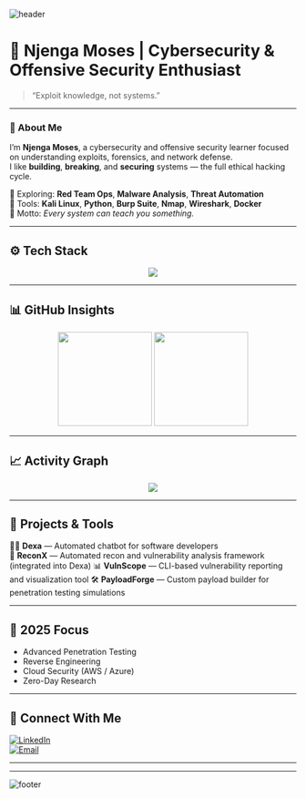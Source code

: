 ![header](https://capsule-render.vercel.app/api?type=waving&color=0:00ff00,100:000000&height=200&text=Njenga%20Moses&fontColor=00ff00&fontAlignY=35&desc=Cybersecurity%20Engineer%20%7C%20Offensive%20Security%20Learner&descAlignY=55)

# 🧠 Njenga Moses | Cybersecurity & Offensive Security Enthusiast  
> “Exploit knowledge, not systems.”

---

### 👋 About Me
I’m **Njenga Moses**, a cybersecurity and offensive security learner focused on understanding exploits, forensics, and network defense.  
I like **building**, **breaking**, and **securing** systems — the full ethical hacking cycle.

🔹 Exploring: **Red Team Ops**, **Malware Analysis**, **Threat Automation**  
🔹 Tools: **Kali Linux**, **Python**, **Burp Suite**, **Nmap**, **Wireshark**, **Docker**  
🔹 Motto: *Every system can teach you something.*

---

## ⚙️ Tech Stack
<p align="center">
  <img src="https://skillicons.dev/icons?i=python,bash,linux,java,js,react,html,css,flask,docker,mysql,git,kali,vscode,postman,github" />
</p>

---

## 📊 GitHub Insights
<p align="center">
  <img src="https://github-readme-stats.vercel.app/api?username=njengamoses&show_icons=true&theme=tokyonight&hide_border=true" height="165"/>
  <img src="https://github-readme-stats.vercel.app/api/top-langs/?username=njengamoses&layout=compact&theme=tokyonight&hide_border=true" height="165"/>
</p>



---

## 📈 Activity Graph
<p align="center">
  <img src="https://github-readme-activity-graph.vercel.app/graph?username=njengamoses&theme=github-dark&hide_border=true&area=true&color=00ff00&point=00ff00" />
</p>

---

## 🧩 Projects & Tools
🕵️‍♂️ **Dexa** — Automated chatbot for software developers  
🧰 **ReconX** — Automated recon and vulnerability analysis framework (integrated into Dexa)
📊 **VulnScope** — CLI-based vulnerability reporting and visualization tool
🛠️ **PayloadForge** — Custom payload builder for penetration testing simulations

---

## 🎯 2025 Focus
- Advanced Penetration Testing  
- Reverse Engineering  
- Cloud Security (AWS / Azure)  
- Zero-Day Research  

---

## 💬 Connect With Me
[![LinkedIn](https://img.shields.io/badge/LinkedIn-000000?style=for-the-badge&logo=linkedin&logoColor=00ff00)](https://linkedin.com/in/YOUR_HANDLE)  
[![Email](https://img.shields.io/badge/Email-000000?style=for-the-badge&logo=gmail&logoColor=00ff00)](mailto:njengamoses020@gmail.com)

---


---

![footer](https://capsule-render.vercel.app/api?type=waving&color=0:000000,100:00ff00&height=120&section=footer)
